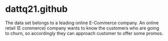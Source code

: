 # dattq21.github
The data set belongs to a leading online E-Commerce company. An online retail (E commerce) company wants to know the customers who are going to churn, so accordingly they can approach customer to offer some promos.
